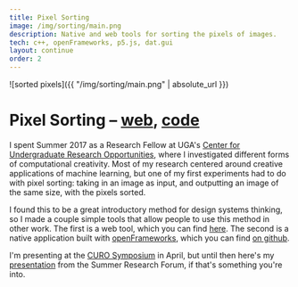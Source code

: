 ```yaml
---
title: Pixel Sorting
image: /img/sorting/main.png
description: Native and web tools for sorting the pixels of images.
tech: c++, openFrameworks, p5.js, dat.gui
layout: continue
order: 2
---
```


![sorted pixels]({{ "/img/sorting/main.png" | absolute_url }})

# Pixel Sorting – [web](http://ctrotter.co/pixelsorting-web/), [code](https://github.com/touchRED/pixelsorting)

I spent Summer 2017 as a Research Fellow at UGA's [Center for Undergraduate Research Opportunities](http://curo.uga.edu/index.html), where I investigated different forms of computational creativity. Most of my research centered around creative applications of machine learning, but one of my first experiments had to do with pixel sorting: taking in an image as input, and outputting an image of the same size, with the pixels sorted.

I found this to be a great introductory method for design systems thinking, so I made a couple simple tools that allow people to use this method in other work. The first is a web tool, which you can find [here](http://ctrotter.co/pixelsorting-web/). The second is a native application built with [openFrameworks](http://openframeworks.cc/), which you can find [on github](https://github.com/touchRED/pixelsorting).

I'm presenting at the [CURO Symposium](http://curo.uga.edu/symposium/index.html) in April, but until then here's my [presentation](https://docs.google.com/presentation/d/1h8gafvFUFiknPVE_Fg9cK57R3oBZyplId22bA5T9A1Q/edit?usp=sharing) from the Summer Research Forum, if that's something you're into.

<br>
<br>
<br>
<br>
